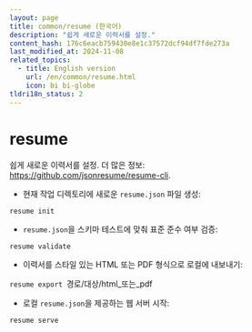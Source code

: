 ```yaml
---
layout: page
title: common/resume (한국어)
description: "쉽게 새로운 이력서를 설정."
content_hash: 176c6eacb759430e8e1c37572dcf94df7fde273a
last_modified_at: 2024-11-08
related_topics:
  - title: English version
    url: /en/common/resume.html
    icon: bi bi-globe
tldri18n_status: 2
---
```

# resume

쉽게 새로운 이력서를 설정.
더 많은 정보: <https://github.com/jsonresume/resume-cli>.

- 현재 작업 디렉토리에 새로운 `resume.json` 파일 생성:

`resume init`

- `resume.json`을 스키마 테스트에 맞춰 표준 준수 여부 검증:

`resume validate`

- 이력서를 스타일 있는 HTML 또는 PDF 형식으로 로컬에 내보내기:

`resume export `<span class="tldr-var badge badge-pill bg-dark-lm bg-white-dm text-white-lm text-dark-dm font-weight-bold">경로/대상/html_또는_pdf</span>

- 로컬 `resume.json`을 제공하는 웹 서버 시작:

`resume serve`
